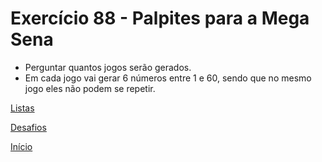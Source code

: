 # Exercício 88 - Palpites para a Mega Sena

- Perguntar quantos jogos serão gerados.
- Em cada jogo vai gerar 6 números entre 1 e 60, sendo que no mesmo jogo eles não podem se repetir.

[Listas]()

[Desafios](https://github.com/NandesLima/python-codigos/tree/master/desafios)

[Início](https://github.com/NandesLima/python-codigos)